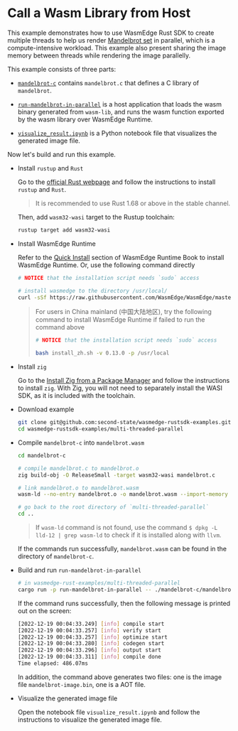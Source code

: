 # Call a Wasm Library from Host

This example demonstrates how to use WasmEdge Rust SDK to create multiple threads to help us render [Mandelbrot set](https://en.wikipedia.org/wiki/Mandelbrot_set) in parallel, which is a compute-intensive workload. This example also present sharing the image memory between threads while rendering the image parallelly.

This example consists of three parts:

- [`mandelbrot-c`](mandelbrot-c) contains `mandelbrot.c` that defines a C library of `mandelbrot`.

- [`run-mandelbrot-in-parallel`](run-mandelbrot-in-parallel) is a host application that loads the wasm binary generated from `wasm-lib`, and runs the wasm function exported by the wasm library over WasmEdge Runtime.

- [`visualize_result.ipynb`](visualize_result.ipynb) is a Python notebook file that visualizes the generated image file.

Now let's build and run this example.

- Install `rustup` and `Rust`

  Go to the [official Rust webpage](https://www.rust-lang.org/tools/install) and follow the instructions to install `rustup` and `Rust`.

  > It is recommended to use Rust 1.68 or above in the stable channel.

  Then, add `wasm32-wasi` target to the Rustup toolchain:

  ```bash
  rustup target add wasm32-wasi
  ```

- Install WasmEdge Runtime

  Refer to the [Quick Install](https://wasmedge.org/book/en/quick_start/install.html#quick-install) section of WasmEdge Runtime Book to install WasmEdge Runtime. Or, use the following command directly

  ```bash
  # NOTICE that the installation script needs `sudo` access

  # install wasmedge to the directory /usr/local/
  curl -sSf https://raw.githubusercontent.com/WasmEdge/WasmEdge/master/utils/install.sh | bash -s -- -v 0.13.0 -p /usr/local
  ```

  > For users in China mainland (中国大陆地区), try the following command to install WasmEdge Runtime if failed to run the command above
  >
  > ```bash
  > # NOTICE that the installation script needs `sudo` access
  >
  > bash install_zh.sh -v 0.13.0 -p /usr/local
  > ```

- Install `zig`

  Go to the [Install Zig from a Package Manager](https://github.com/ziglang/zig/wiki/Install-Zig-from-a-Package-Manager) and follow the instructions to install `zig`. With Zig, you will not need to separately install the WASI SDK, as it is included with the toolchain.

- Download example

  ```bash
  git clone git@github.com:second-state/wasmedge-rustsdk-examples.git
  cd wasmedge-rustsdk-examples/multi-threaded-parallel
  ```

- Compile `mandelbrot-c` into `mandelbrot.wasm`

  ```bash
  cd mandelbrot-c

  # compile mandelbrot.c to mandelbrot.o
  zig build-obj -O ReleaseSmall -target wasm32-wasi mandelbrot.c
  
  # link mandelbrot.o to mandelbrot.wasm
  wasm-ld --no-entry mandelbrot.o -o mandelbrot.wasm --import-memory --export-all --shared-memory --features=mutable-globals,atomics,bulk-memory
  
  # go back to the root directory of `multi-threaded-parallel`
  cd ..
  ```

  > If `wasm-ld` command is not found, use the command `$ dpkg -L lld-12 | grep wasm-ld` to check if it is installed along with `llvm`.

  If the commands run successfully, `mandelbrot.wasm` can be found in the directory of `mandelbrot-c`.

- Build and run `run-mandelbrot-in-parallel`

  ```bash
  # in wasmedge-rust-examples/multi-threaded-parallel
  cargo run -p run-mandelbrot-in-parallel -- ./mandelbrot-c/mandelbrot.wasm
  ```

  If the command runs successfully, then the following message is printed out on the screen:

  ```bash
  [2022-12-19 00:04:33.249] [info] compile start
  [2022-12-19 00:04:33.257] [info] verify start
  [2022-12-19 00:04:33.257] [info] optimize start
  [2022-12-19 00:04:33.280] [info] codegen start
  [2022-12-19 00:04:33.296] [info] output start
  [2022-12-19 00:04:33.311] [info] compile done
  Time elapsed: 486.07ms
  ```

  In addition, the command above generates two files: one is the image file `mandelbrot-image.bin`, one is a AOT file.

- Visualize the generated image file
  
  Open the notebook file `visualize_result.ipynb` and follow the instructions to visualize the generated image file.
